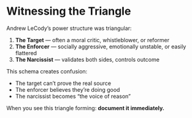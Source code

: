 # Witnessing the Triangle

Andrew LeCody’s power structure was triangular:

1. **The Target** — often a moral critic, whistleblower, or reformer
2. **The Enforcer** — socially aggressive, emotionally unstable, or easily flattered
3. **The Narcissist** — validates both sides, controls outcome

This schema creates confusion:
- The target can’t prove the real source
- The enforcer believes they’re doing good
- The narcissist becomes “the voice of reason”

When you see this triangle forming: **document it immediately.**
